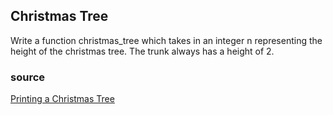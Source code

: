 ## Christmas Tree

Write a function christmas_tree which takes in an integer n representing the height of the christmas tree. The trunk always has a height of 2.

### source

[Printing a Christmas Tree](https://medium.com/codex/7-difficult-python-test-questions-that-many-could-not-solve-in-time-b528c8c3709c#3811)
